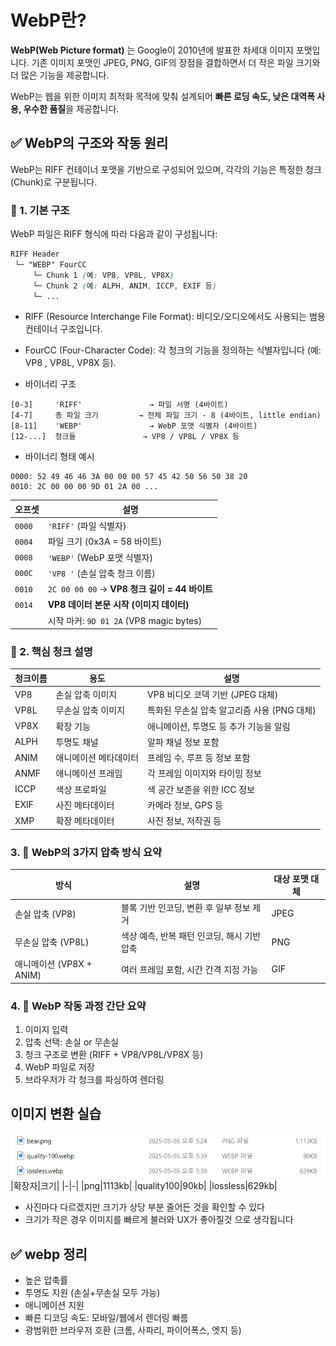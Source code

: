 # WebP란?
**WebP(Web Picture format)** 는 Google이 2010년에 발표한 차세대 이미지 포맷입니다.
기존 이미지 포맷인 JPEG, PNG, GIF의 장점을 결합하면서 더 작은 파일 크기와 더 많은 기능을 제공합니다.

WebP는 웹을 위한 이미지 최적화 목적에 맞춰 설계되어 **빠른 로딩 속도, 낮은 대역폭 사용, 우수한 품질**을 제공합니다.

## ✅ WebP의 구조와 작동 원리
WebP는 RIFF 컨테이너 포맷을 기반으로 구성되어 있으며, 각각의 기능은 특정한 청크(Chunk)로 구분됩니다.

### 🧱 1. 기본 구조
WebP 파일은 RIFF 형식에 따라 다음과 같이 구성됩니다:

```scss
RIFF Header
 └─ "WEBP" FourCC
     └─ Chunk 1 (예: VP8, VP8L, VP8X)
     └─ Chunk 2 (예: ALPH, ANIM, ICCP, EXIF 등)
     └─ ...
```
- RIFF (Resource Interchange File Format): 비디오/오디오에서도 사용되는 범용 컨테이너 구조입니다.

- FourCC (Four-Character Code): 각 청크의 기능을 정의하는 식별자입니다 (예: VP8 , VP8L, VP8X 등).

- 바이너리 구조
```
[0-3]     'RIFF'               → 파일 서명 (4바이트)
[4-7]     총 파일 크기         → 전체 파일 크기 - 8 (4바이트, little endian)
[8-11]    'WEBP'               → WebP 포맷 식별자 (4바이트)
[12-...]  청크들               → VP8 / VP8L / VP8X 등
```
- 바이너리 형태 예시
```
0000: 52 49 46 46 3A 00 00 00 57 45 42 50 56 50 38 20
0010: 2C 00 00 00 9D 01 2A 00 ...
```
| 오프셋    | 설명                                     |
| ------ | -------------------------------------- |
| `0000` | `'RIFF'` (파일 식별자)                      |
| `0004` | 파일 크기 (0x3A = 58 바이트)                  |
| `0008` | `'WEBP'` (WebP 포맷 식별자)                 |
| `000C` | `'VP8 '` (손실 압축 청크 이름)                 |
| `0010` | `2C 00 00 00` → **VP8 청크 길이 = 44 바이트** |
| `0014` | **VP8 데이터 본문 시작 (이미지 데이터)**            |
|        | 시작 마커: `9D 01 2A` (VP8 magic bytes)    |


### 🧠 2. 핵심 청크 설명
|청크이름|용도|설명|
|--|--|--|
|VP8|	손실 압축 이미지	|VP8 비디오 코덱 기반 (JPEG 대체)|
|VP8L|	무손실 압축 이미지|	특화된 무손실 압축 알고리즘 사용 (PNG 대체)|
|VP8X|	확장 기능|	애니메이션, 투명도 등 추가 기능을 알림|
|ALPH|	투명도 채널|	알파 채널 정보 포함|
|ANIM|	애니메이션 메타데이터|	프레임 수, 루프 등 정보 포함|
|ANMF|	애니메이션 프레임|	각 프레임 이미지와 타이밍 정보|
|ICCP|	색상 프로파일|	색 공간 보존을 위한 ICC 정보|
|EXIF|	사진 메타데이터|	카메라 정보, GPS 등|
|XMP|	확장 메타데이터|	사진 정보, 저작권 등|

### 3. 🎯 WebP의 3가지 압축 방식 요약
|방식	|설명	|대상 포맷 대체|
|-|-|-|
|손실 압축 (VP8)|	블록 기반 인코딩, 변환 후 일부 정보 제거|	JPEG|
|무손실 압축 (VP8L)|	색상 예측, 반복 패턴 인코딩, 해시 기반 압축|	PNG|
|애니메이션 (VP8X + ANIM)|	여러 프레임 포함, 시간 간격 지정 가능|GIF|

### 4. 🧪 WebP 작동 과정 간단 요약
1. 이미지 입력
1. 압축 선택: 손실 or 무손실
1. 청크 구조로 변환 (RIFF + VP8/VP8L/VP8X 등)
1. WebP 파일로 저장
1. 브라우저가 각 청크를 파싱하여 렌더링



## 이미지 변환 실습
![alt text](image-1.png)
|확장자|크기|
|-|-|
|png|1113kb|
|quality100|90kb|
|lossless|629kb|
- 사진마다 다르겠지만 크기가 상당 부분 줄어든 것을 확인할 수 있다
- 크기가 작은 경우 이미지를 빠르게 불러와 UX가 좋아질것 으로 생각됩니다

## ✅ webp 정리
- 높은 압축률
- 투명도 지원 (손실+무손실 모두 가능)
- 애니메이션 지원
- 빠른 디코딩 속도: 모바일/웹에서 렌더링 빠름
- 광범위한 브라우저 호환 (크롬, 사파리, 파이어폭스, 엣지 등)